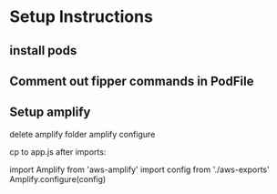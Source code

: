 # Setup Instructions

## install pods

## Comment out fipper commands in PodFile

## Setup amplify

delete amplify folder
amplify configure

cp to app.js after imports:

import Amplify from 'aws-amplify'
import config from './aws-exports'
Amplify.configure(config)
